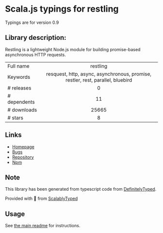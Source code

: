 
# Scala.js typings for restling

Typings are for version 0.9

## Library description:
Restling is a lightweight Node.js module for building promise-based asynchronous HTTP requests.

|                    |                 |
| ------------------ | :-------------: |
| Full name          | restling |
| Keywords           | resquest, http, async, asynchronous, promise, restler, rest, parallel, bluebird |
| # releases         | 0 |
| # dependents       | 11 |
| # downloads        | 25665 |
| # stars            | 8 |

## Links
- [Homepage](https://github.com/lucasfeliciano/restling)
- [Bugs](https://github.com/lucasfeliciano/restling/issues)
- [Repository](https://github.com/lucasfeliciano/restling)
- [Npm](https://www.npmjs.com/package/restling)
    


## Note
This library has been generated from typescript code from [DefinitelyTyped](https://definitelytyped.org).

Provided with :purple_heart: from [ScalablyTyped](https://github.com/oyvindberg/ScalablyTyped)

## Usage
See [the main readme](../../readme.md) for instructions.



